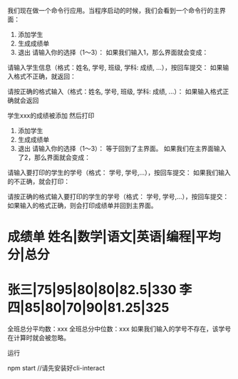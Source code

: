 

我们现在做一个命令行应用。当程序启动的时候，我们会看到一个命令行的主界面：

1. 添加学生
2. 生成成绩单
3. 退出
请输入你的选择（1～3）：
如果我们输入1，那么界面就会变成：

请输入学生信息（格式：姓名, 学号, 班级, 学科: 成绩, ...），按回车提交：
如果输入格式不正确，就返回：

请按正确的格式输入（格式：姓名, 学号, 班级, 学科: 成绩, ...）：
如果输入格式正确就会返回

学生xxx的成绩被添加
然后打印

1. 添加学生
2. 生成成绩单
3. 退出
请输入你的选择（1～3）：
等于回到了主界面。
如果我们在主界面输入了2，那么界面就会变成：

请输入要打印的学生的学号（格式： 学号, 学号,...），按回车提交：
如果我们输入的不正确，就会打印：

请按正确的格式输入要打印的学生的学号（格式： 学号, 学号,...），按回车提交：
如果输入的格式正确，则会打印成绩单并回到主界面。

成绩单
姓名|数学|语文|英语|编程|平均分|总分 
========================
张三|75|95|80|80|82.5|330
李四|85|80|70|90|81.25|325
========================
全班总分平均数：xxx
全班总分中位数：xxx
如果我们输入的学号不存在，该学号在计算时就会被忽略。


运行

npm start //请先安装好cli-interact
